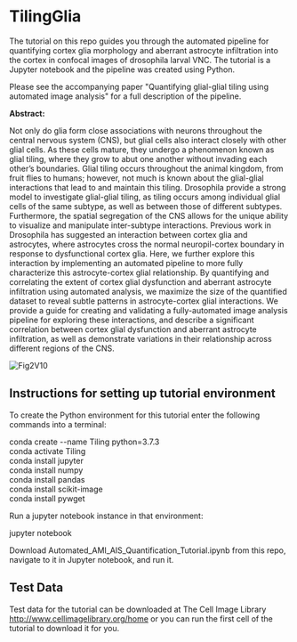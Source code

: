 # TilingGlia

The tutorial on this repo guides you through the automated pipeline for quantifying cortex glia morphology and aberrant astrocyte infiltration into the cortex in confocal images of drosophila larval VNC. The tutorial is a Jupyter notebook and the pipeline was created using Python.

Please see the accompanying paper "Quantifying glial-glial tiling using automated image analysis" for a full description of the pipeline.

**Abstract:**


Not only do glia form close associations with neurons throughout the central nervous system (CNS), but glial cells also interact closely with other glial cells.  As these cells mature, they undergo a phenomenon known as glial tiling, where they grow to abut one another without invading each other’s boundaries.  Glial tiling occurs throughout the animal kingdom, from fruit flies to humans; however, not much is known about the glial-glial interactions that lead to and maintain this tiling. Drosophila provide a strong model to investigate glial-glial tiling, as tiling occurs among individual glial cells of the same subtype, as well as between those of different subtypes.  Furthermore, the spatial segregation of the CNS allows for the unique ability to visualize and manipulate inter-subtype interactions.  Previous work in Drosophila has suggested an interaction between cortex glia and astrocytes, where astrocytes cross the normal neuropil-cortex boundary in response to dysfunctional cortex glia. Here, we further explore this interaction by implementing an automated pipeline to more fully characterize this astrocyte-cortex glial relationship. By quantifying and correlating the extent of cortex glial dysfunction and aberrant astrocyte infiltration using automated analysis, we maximize the size of the quantified dataset to reveal subtle patterns in astrocyte-cortex glial interactions.  We provide a guide for creating and validating a fully-automated image analysis pipeline for exploring these interactions, and describe a significant correlation between cortex glial dysfunction and aberrant astrocyte infiltration, as well as demonstrate variations in their relationship across different regions of the CNS.


![Fig2V10](https://user-images.githubusercontent.com/57374720/150566445-bb26d3c3-4974-4be6-a4bc-6ca077f941a3.png)

## Instructions for setting up tutorial environment

To create the Python environment for this tutorial enter the following commands into a terminal:

conda create --name Tiling python=3.7.3  
conda activate Tiling  
conda install jupyter  
conda install numpy  
conda install pandas  
conda install scikit-image  
conda install pywget  

Run a jupyter notebook instance in that environment:

jupyter notebook

Download Automated_AMI_AIS_Quantification_Tutorial.ipynb from this repo, navigate to it in Jupyter notebook, and run it. 

## Test Data

Test data for the tutorial can be downloaded at The Cell Image Library http://www.cellimagelibrary.org/home or you can run the first cell of the tutorial to download it for you. 
